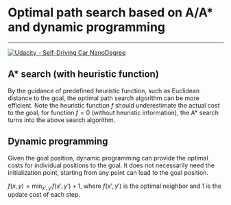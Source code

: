 # Optimal path search based on A/A* and dynamic programming

---

[![Udacity - Self-Driving Car NanoDegree](https://s3.amazonaws.com/udacity-sdc/github/shield-carnd.svg)](http://www.udacity.com/drive)

## A* search (with heuristic function)
By the guidance of predefined heuristic function, such as Euclidean distance to the goal, the optimal path search algorithm can be more efficient. Note the heuristic function $f$ should underestimate the actual cost to the goal, for function $f=0$ (without heuristic information), the A* search turns into the above search algorithm.



## Dynamic programming
Given the goal position, dynamic programming can provide the optimal costs for individual positions to the goal. It does not necessarily need the initialization point, starting from any point can lead to the goal position. 

$f(x,y)=\min_{x',y'}f(x',y')+1$, where $f(x',y')$ is the optimal neighbor and 1 is the update cost of each step.

